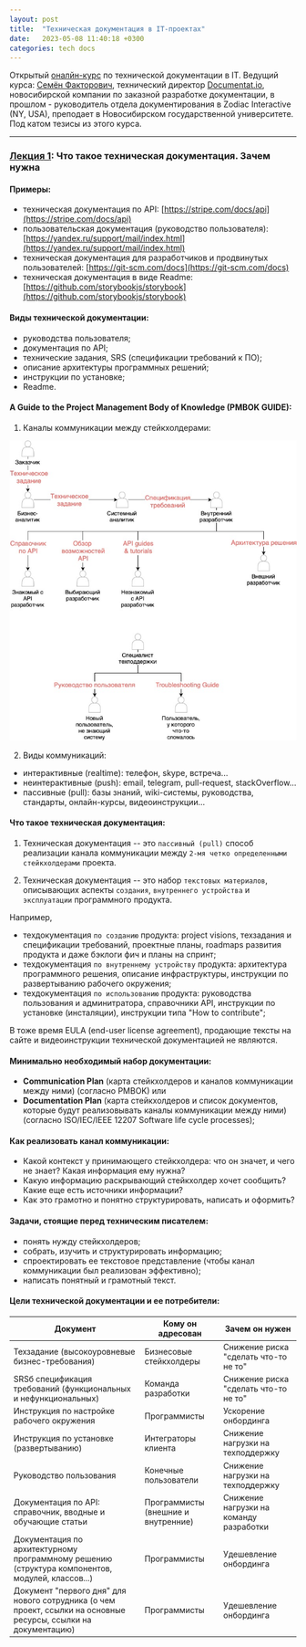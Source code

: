 ```yaml
---
layout: post
title:  "Техническая документация в IT-проектах"
date:   2023-05-08 11:40:18 +0300
categories: tech docs
---
```


Открытый [оналйн-курс](https://documentat.io/courses/open-course/) по технической документации в IT. Ведущий курса: [Семён Факторович](https://factorized.net), технический директор [Documentat.io](https://documentat.io), новосибирской компании по заказной разработке документации, в прошлом - руководитель отдела документирования в Zodiac Interactive (NY, USA), преподает в Новосибирском государственной университете. Под катом тезисы из этого курса.

------

### [Лекция 1](https://www.youtube.com/live/w0DNTDE3EgE?feature=share): Что такое техническая документация. Зачем нужна

#### Примеры:
- техническая документация по API: [https://stripe.com/docs/api](https://stripe.com/docs/api)
- пользовательская документация (руководство пользователя): [https://yandex.ru/support/mail/index.html](https://yandex.ru/support/mail/index.html)
- техническая документация для разработчиков и продвинутых пользователей: [https://git-scm.com/docs](https://git-scm.com/docs)
- техническая документация в виде Readme: [https://github.com/storybookjs/storybook](https://github.com/storybookjs/storybook)

#### Виды технической документации:
- руководства пользователя;
- документация по API;
- технические задания, SRS (спецификации требований к ПО);
- описание архитектуры программных решений;
- инструкции по установке;
- Readme.

#### A Guide to the Project Management Body of Knowledge (PMBOK GUIDE):

1. Каналы коммуникации между стейкхолдерами:  
<img src="https://github.com/pnrf/pnrf.github.io/blob/main/img/communication-channels.jpg" alt="схема каналов коммуникации">  

2. Виды коммуникаций:
- интерактивные (realtime): телефон, skype, встреча...
- неинтерактивные (push): email, telegram, pull-request, stackOverflow...
- пассивные (pull): базы знаний, wiki-системы, руководства, стандарты, онлайн-курсы, видеоинструкции...

#### Что такое техническая документация:

1. Техническая документация -- это `пассивный (pull)` способ реализации канала коммуникации между `2-мя четко определенными стейкхолдерами` проекта.

2. Техническая документация -- это набор `текстовых материалов`, описывающих аспекты `создания`, `внутреннего устройства` и `эксплуатации` программного продукта.  

Например, 
- техдокументация `по созданию` продукта: project visions, техзадания и спецификации требований, проектные планы, roadmaps развития продукта и даже бэклоги фич и планы на спринт;
- техдокументация `по внутреннему устройству` продукта: архитектура программного решения, описание инфраструктуры, инструкции по развертыванию рабочего окружения;
- техдокументация `по использованию` продукта: руководства пользования и админитратора, справочники API, инструкции по установке (инсталяции), инструкции типа "How to contribute";

В тоже время EULA (end-user license agreement), продающие тексты на сайте и видеоинструкции технической документацией не являются.

#### Минимально необходимый набор документации:
- **Communication Plan** (карта стейкхолдеров и каналов коммуникации между ними) (согласно PMBOK) или
- **Documentation Plan** (карта стейкхолдеров и список документов, которые будут реализовывать каналы коммуникации между ними) (согласно ISO/IEC/IEEE 12207 Software life cycle processes);

#### Как реализовать канал коммуникации:
- Какой контекст у принимающего стейкхолдера: что он значет, и чего не знает? Какая информация ему нужна?
- Какую информацию раскрывающий стейкхолдер хочет сообщить? Какие еще есть источники информации?
- Как это грамотно и понятно структурировать, написать и оформить?

#### Задачи, стоящие перед техническим писателем:
- понять нужду стейкхолдеров;
- собрать, изучить и структурировать информацию;
- спроектировать ее текстовое представление (чтобы канал коммуникации был реализован эффективно);
- написать понятный и грамотный текст.

#### Цели технической документации и ее потребители:

|Документ|Кому он адресован|Зачем он нужен|
|------------------|------------------|------------------|
|Техзадание (высокоуровневые бизнес-требования)|Бизнесовые стейкхолдеры|Снижение риска "сделать что-то не то"|
|SRSб спецификация требований (функциональных и нефункциональных)|Команда разработки|Снижение риска "сделать что-то не то"|
|Инструкция по настройке рабочего окружения|Программисты|Ускорение онбординга|
|Инструкция по установке (развертыванию)|Интеграторы клиента|Снижение нагрузки на техподдержку|
|Руководство пользования|Конечные пользователи|Снижение нагрузки на техподдержку|
|Документация по API: справочник, вводные и обучающие статьи|Программисты (внешние и внутренние)|Снижение нагрузки на команду разработки|
|Документация по архитектурному программному решению (структура компонентов, модулей, классов...)|Программисты|Удешевление онбординга|
|Документ "первого дня" для нового сотрудника (о чем проект, ссылки на основные ресурсы, ссылки на документацию)|Программисты|Удешевление онбординга|
